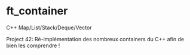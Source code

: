 # ft_container
C++ Map/List/Stack/Deque/Vector

Project 42: Ré-implémentation des nombreux containers du C++ afin de bien les comprendre !
